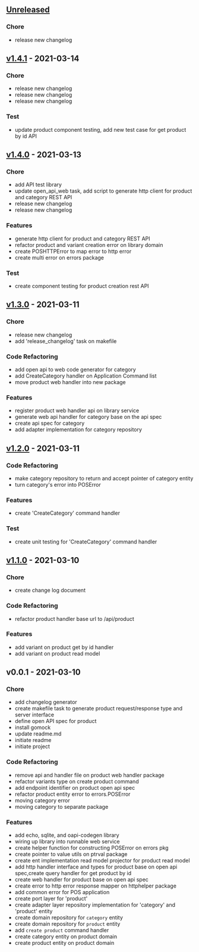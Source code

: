 <a name="unreleased"></a>
## [Unreleased]

### Chore
- release new changelog


<a name="v1.4.1"></a>
## [v1.4.1] - 2021-03-14
### Chore
- release new changelog
- release new changelog
- release new changelog

### Test
- update product component testing, add new test case for get product by id API


<a name="v1.4.0"></a>
## [v1.4.0] - 2021-03-13
### Chore
- add API test library
- update open_api_web task, add script to generate http client for product and category REST API
- release new changelog
- release new changelog

### Features
- generate http client for product and category REST API
- refactor product and variant creation error on library domain
- create POSHTTPError to map error to http error
- create multi error on errors package

### Test
- create component testing for product creation rest API


<a name="v1.3.0"></a>
## [v1.3.0] - 2021-03-11
### Chore
- release new changelog
- add 'release_changelog' task on makefile

### Code Refactoring
- add open api to web code generator for category
- add CreateCategory handler on Application Command list
- move product web handler into new package

### Features
- register product web handler api on library service
- generate web api handler for category base on the api spec
- create api spec for category
- add adapter implementation for category repository


<a name="v1.2.0"></a>
## [v1.2.0] - 2021-03-11
### Code Refactoring
- make category repository to return and accept pointer of category entity
- turn category's error into POSError

### Features
- create 'CreateCategory' command handler

### Test
- create unit testing for 'CreateCategory' command handler


<a name="v1.1.0"></a>
## [v1.1.0] - 2021-03-10
### Chore
- create change log document

### Code Refactoring
- refactor product handler base url to /api/product

### Features
- add variant on product get by id handler
- add variant on product read model


<a name="v0.0.1"></a>
## v0.0.1 - 2021-03-10
### Chore
- add changelog generator
- create makefile task to generate product request/response type and server interface
- define open API spec for product
- install gomock
- update readme.md
- initiate readme
- initiate project

### Code Refactoring
- remove api and handler file on product web handler package
- refactor variants type on create product command
- add endpoint identifier on product open api spec
- refactor product entity error to errors.POSError
- moving category error
- moving category to separate package

### Features
- add echo, sqlite, and oapi-codegen library
- wiring up library into runnable web service
- create helper function for constructing POSError on errors pkg
- create pointer to value utils on ptrval package
- create ent implementation read model projector for product read model
- add http handler interface and types for product base on open api spec,create query handler for get product by id
- create web handler for product base on open api spec
- create error to http error response mapper on httphelper package
- add common error for POS application
- create port layer for 'product'
- create adapter layer repository implementation for 'category' and 'product' entity
- create domain repository for `category` entity
- create domain repository for `product` entity
- add `create product` command handler
- create category entity on product domain
- create product entity on product domain


[Unreleased]: https://github.com/akbarpambudi/go-point-of-sales/compare/v1.4.1...HEAD
[v1.4.1]: https://github.com/akbarpambudi/go-point-of-sales/compare/v1.4.0...v1.4.1
[v1.4.0]: https://github.com/akbarpambudi/go-point-of-sales/compare/v1.3.0...v1.4.0
[v1.3.0]: https://github.com/akbarpambudi/go-point-of-sales/compare/v1.2.0...v1.3.0
[v1.2.0]: https://github.com/akbarpambudi/go-point-of-sales/compare/v1.1.0...v1.2.0
[v1.1.0]: https://github.com/akbarpambudi/go-point-of-sales/compare/v0.0.1...v1.1.0
